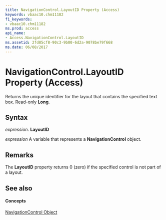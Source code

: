 ```yaml
---
title: NavigationControl.LayoutID Property (Access)
keywords: vbaac10.chm11182
f1_keywords:
- vbaac10.chm11182
ms.prod: access
api_name:
- Access.NavigationControl.LayoutID
ms.assetid: 2fd85cf8-90c3-9b00-6d2a-9078be79f668
ms.date: 06/08/2017
---
```



# NavigationControl.LayoutID Property (Access)

Returns the unique identifier for the layout that contains the specified text box. Read-only **Long**.


## Syntax

 _expression_. **LayoutID**

 _expression_ A variable that represents a **NavigationControl** object.


## Remarks

The **LayoutID** property returns 0 (zero) if the specified control is not part of a layout.


## See also


#### Concepts


[NavigationControl Object](navigationcontrol-object-access.md)

